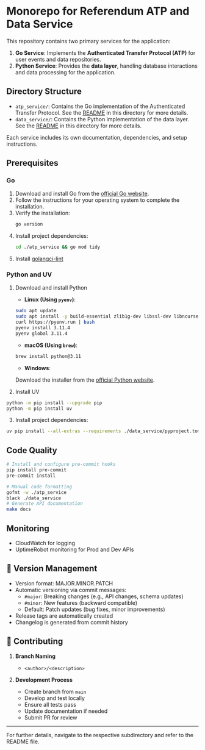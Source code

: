 # Monorepo for Referendum ATP and Data Service

This repository contains two primary services for the application:

1. **Go Service**: Implements the **Authenticated Transfer Protocol (ATP)** for user events and data repositories.
2. **Python Service**: Provides the **data layer**, handling database interactions and data processing for the application.

## Directory Structure

- `atp_service/`: Contains the Go implementation of the Authenticated Transfer Protocol. See the [README](./atp_service/README.md) in this directory for more details.
- `data_service/`: Contains the Python implementation of the data layer. See the [README](./data_service/README.md) in this directory for more details.

Each service includes its own documentation, dependencies, and setup instructions.

## Prerequisites

### Go

1. Download and install Go from the [official Go website](https://go.dev/dl/).
2. Follow the instructions for your operating system to complete the installation.
3. Verify the installation:
   ```bash
   go version
   ```
4. Install project dependencies:
   ```bash
   cd ./atp_service && go mod tidy
   ```
5. Install [golangci-lint](https://golangci-lint.run/welcome/install/#local-installation)

### Python and UV

1. Download and install Python

   - **Linux (Using `pyenv`)**:

   ```bash
   sudo apt update
   sudo apt install -y build-essential zlib1g-dev libssl-dev libncurses5-dev libnss3-dev libreadline-dev libffi-dev curl
   curl https://pyenv.run | bash
   pyenv install 3.11.4
   pyenv global 3.11.4
   ```

   - **macOS (Using `brew`)**:

   ```bash
   brew install python@3.11
   ```

   - **Windows**:

   Download the installer from the [official Python website](https://www.python.org/downloads/release/python-3114/).

2. Install UV

```bash
python -m pip install --upgrade pip
python -m pip install uv
```

3. Install project dependencies:

```bash
uv pip install --all-extras --requirements ./data_service/pyproject.toml
```

## Code Quality

```bash
# Install and configure pre-commit hooks
pip install pre-commit
pre-commit install

# Manual code formatting
gofmt -w ./atp_service
black ./data_service
# Generate API documentation
make docs
```

## Monitoring

- CloudWatch for logging
- UptimeRobot monitoring for Prod and Dev APIs

## 📝 Version Management

- Version format: MAJOR.MINOR.PATCH
- Automatic versioning via commit messages:
  - `#major`: Breaking changes (e.g., API changes, schema updates)
  - `#minor`: New features (backward compatible)
  - Default: Patch updates (bug fixes, minor improvements)
- Release tags are automatically created
- Changelog is generated from commit history

## 🤝 Contributing

1. **Branch Naming**

   - `<author>/<description>`

2. **Development Process**
   - Create branch from `main`
   - Develop and test locally
   - Ensure all tests pass
   - Update documentation if needed
   - Submit PR for review

---

For further details, navigate to the respective subdirectory and refer to the README file.
